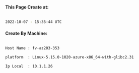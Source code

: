 
   
#### This Page Create at:

```bash

2022-10-07 - 15:35:44 UTC

```

#### Create By Machine:

```bash

Host Name : fv-az203-353

platform  : Linux-5.15.0-1020-azure-x86_64-with-glibc2.31

Ip Local  : 10.1.1.26

```

